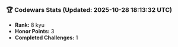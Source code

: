 ### 🏆 Codewars Stats (Updated: 2025-10-28 18:13:32 UTC)

- **Rank:** 8 kyu
- **Honor Points:** 3
- **Completed Challenges:** 1
